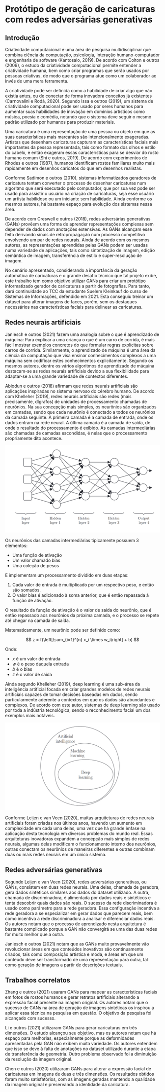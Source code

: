 # Protótipo de geração de caricaturas com redes adversárias generativas

## Introdução

Criatividade computacional é uma área de pesquisa multidisciplinar que combina ciência da computação, psicologia, interação humano-computador e engenharia de software (Kantosalo, 2019). De acordo com Colton e outros (2009), o estudo da criatividade computacional permite entender a criatividade humana, bem como criar programas que serão usados por pessoas criativas, de modo que o programa atue como um colaborador ao invés de uma mera ferramenta.

A criatividade pode ser definida como a habilidade de criar algo que não existia antes, ou de conectar de forma inovadora conceitos já existentes (Carnovalini e Rodá, 2020). Segundo Issa e outros (2019), um sistema de criatividade computacional pode ser usado por seres humanos para aumentar suas habilidades de inovação em domínios artísticos como música, poesia e comédia, notando que o sistema deve seguir o mesmo padrão utilizado por humanos para produzir materiais.

Uma caricatura é uma representação de uma pessoa ou objeto em que as suas características mais marcantes são intencionalmente exageradas. Artistas que desenham caricaturas capturam as características faciais mais importantes da pessoa representada, tais como formato dos olhos e estilo do cabelo, e então exageram essas características para se desviar do rosto humano comum (Shi e outros, 2019). De acordo com experimentos de Rhodes e outros (1987), humanos identificam rostos familiares muito mais rapidamente em desenhos caricatos do que em desenhos realistas.

Conforme Sadimon e outros (2010), sistemas informatizados geradores de caricatura tentam converter o processo de desenhar caricaturas num algoritmo que será executado pelo computador, que por sua vez pode ser usado para assistir o usuário na criação de caricaturas, seja esse usuário um artista habilidoso ou um iniciante sem habilidade. Ainda conforme os mesmos autores, há bastante espaço para evolução dos sistemas nessa área.

De acordo com Creswell e outros (2018), redes adversárias generativas (GANs) provêem uma forma de aprender representações complexas sem depender de dados com anotações extensivas. As GANs alcançam esse feito derivando sinais de retropropagação num processo competitivo envolvendo um par de redes neurais. Ainda de acordo com os mesmos autores, as representações aprendidas pelas GANs podem ser usadas numa variedade de aplicações, tais como sintetização de imagem, edição semântica de imagem, transferência de estilo e super-resolução de imagem.

No cenário apresentado, considerando a importância da geração automática de caricaturas e o grande desafio técnico que tal projeto exibe, este trabalho tem como objetivo utilizar GANs para criar um protótipo informatizado gerador de caricaturas a partir de fotografias. Para tanto, dará continuidade ao TCC da estudante Suelem Kleinkauf do curso de Sistemas de Informações, defendido em 2021. Esta conseguiu treinar um dataset para alterar imagens de faces, porém, sem os destaques necessários nas características faciais para delinear as caricaturas.

## Redes neurais artificiais

Janiesch e outros (2021) fazem uma analogia sobre o que é aprendizado de máquina: Para explicar a uma criança o que é um carro de corrida, é mais fácil mostrar exemplos concretos do que formular regras explícitas sobre carros de corrida. Similarmente, o aprendizado de máquina é uma área da ciência da computação que visa ensinar conhecimentos complexos a uma máquina sem codificar estes conhecimentos explicitamente. Segundo os mesmos autores, dentre os vários algoritmos de aprendizado de máquina destacam-se as redes neurais artificiais devido a sua flexibilidade para adaptar-se a uma grande variedade de contextos diferentes.

Abiodun e outros (2018) afirmam que redes neurais artificiais são aplicações inspiradas no sistema nervoso do cérebro humano. De acordo com Khelleher (2019), redes neurais artificiais são redes (mais precisamente, dígrafos) de unidades de processamento chamadas de neurônios. Na sua concepção mais simples, os neurônios são organizados em camadas, sendo que cada neurônio é conectado a todos os neurônios da camada seguinte. A primeira camada é a camada de entrada, onde os dados entram na rede neural. A última camada é a camada de saída, de onde o resultado do processamento é exibido. As camadas intermediárias são chamadas de camadas escondidas, é nelas que o processamento propriamente dito acontece.

![Figura 1: Topologia de uma rede neural.](imagens/imagem-1.png "Fonte: Khelleher (2019)")

Os neurônios das camadas intermediárias tipicamente possuem 3 elementos:

* Uma função de ativação
* Um valor chamado bias
* Uma coleção de pesos

E implementam um processamento dividido em duas etapas:

1. Cada valor de entrada é multiplicado por um respectivo peso, e então são somados.
2. O valor bias é adicionado à soma anterior, que é então repassada à função de ativação.

O resultado da função de ativação é o valor de saída do neurônio, que é então repassado aos neurônios da próxima camada, e o processo se repete até chegar na camada de saída.

Matematicamente, um neurônio pode ser definido como:

$$
z = f(\left[\sum_{i=1}^{n} x_i \times w_i\right] + b)
$$

Onde:

* $x$ é um valor de entrada
* $w$ é o peso daquela entrada
* $b$ é o bias
* $z$ é o valor de saída

Ainda segundo Khelleher (2019), deep learning é uma sub-área da inteligência artificial focada em criar grandes modelos de redes neurais artificiais capazes de tomar decisões baseadas em dados, sendo particularmente aderente a contextos em que os dados são abundantes e complexos. De acordo com este autor, sistemas de deep learning são usado por toda a indústria tecnológica, sendo o reconhecimento facial um dos exemplos mais notáveis.

![Figura 2: Relacionamento entre inteligência artificial, aprendizado de máquina e deep learning.](imagens/imagem-2.png "Fonte: Khelleher (2019)")

Conforme Leijen e van Veen (2020), muitas arquiteturas de redes neurais artificiais foram criadas nos últimos anos, havendo um aumento em complexidade em cada uma delas, uma vez que há grande ênfase na aplicação desta tecnologia em diversos problemas do mundo real. Essas arquiteturas inovadoras expandem a concepção mais simples de redes neurais, algumas delas modificam o funcionamento interno dos neurônios, outras conectam os neurônios de maneiras diferentes e outras combinam duas ou mais redes neurais em um único sistema.

## Redes adversárias generativas

Segundo Leijen e van Veen (2020), redes adversárias generativas, ou GANs, consistem em duas redes neurais. Uma delas, chamada de geradora, gera dados sintéticos similares aos dados do dataset utilizado. A outra, chamada de discriminadora, é alimentada por dados reais e sintéticos e tenta descobrir quais dados são reais. O sucesso da rede discriminadora é usado como parâmetro para a rede geradora. Essa configuração incentiva a rede geradora a se especializar em gerar dados que parecem reais, bem como incentiva a rede discriminadora a analisar e diferenciar dados reais. Os autores notam que o processo de aprendizado nesta arquitetura é bastante complicado porque a GAN não convergirá se uma das duas redes for muito melhor que a outra.

Janiesch e outros (2021) notam que as GANs muito provavelmente vão revolucionar áreas em que conteúdos inovativos são continuamente criados, tais como composição artística e moda, e áreas em que um conteúdo deve ser transformado de uma representação para outra, tal como geração de imagens a partir de descrições textuais.

## Trabalhos correlatos

Zhang e outros (2021) usaram GANs para mapear as características faciais em fotos de rostos humanos e gerar retratos artificiais alterando a expressão facial presente na imagem original. Os autores notam que o sucesso de GANs na área de geração de imagens sintéticas os inspirou a aplicar essa técnica na pesquisa em questão. O objetivo da pesquisa foi alcançado com sucesso.

Li e outros (2021) utilizaram GANs para gerar caricaturas em três dimensões. O estudo alcançou seu objetivo, mas os autores notam que há espaço para melhorias, especialmente porque as deformidades apresentadas pela GAN não exibem muita variedade. Os autores entendem que isso se deve à falta de anotações no dataset utilizado durante a etapa de transferência de geometria. Outro problema observado foi a diminuição da resolução da imagem original.

Chen e outros (2020) utilizaram GANs para alterar a expressão facial de caricaturas em imagens de duas e três dimensões. Os resultados obtidos foram muito satisfatórios, com as imagens geradas mantendo a qualidade da imagem original e preservando a identidade da caricatura.
